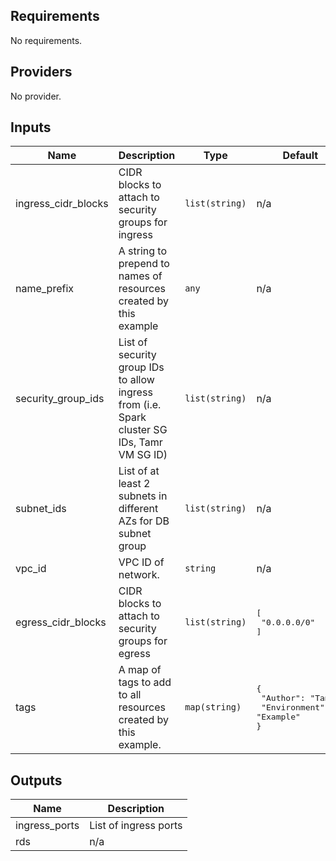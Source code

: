 <!-- BEGINNING OF PRE-COMMIT-TERRAFORM DOCS HOOK -->
## Requirements

No requirements.

## Providers

No provider.

## Inputs

| Name | Description | Type | Default | Required |
|------|-------------|------|---------|:--------:|
| ingress\_cidr\_blocks | CIDR blocks to attach to security groups for ingress | `list(string)` | n/a | yes |
| name\_prefix | A string to prepend to names of resources created by this example | `any` | n/a | yes |
| security\_group\_ids | List of security group IDs to allow ingress from (i.e. Spark cluster SG IDs, Tamr VM SG ID) | `list(string)` | n/a | yes |
| subnet\_ids | List of at least 2 subnets in different AZs for DB subnet group | `list(string)` | n/a | yes |
| vpc\_id | VPC ID of network. | `string` | n/a | yes |
| egress\_cidr\_blocks | CIDR blocks to attach to security groups for egress | `list(string)` | <pre>[<br>  "0.0.0.0/0"<br>]</pre> | no |
| tags | A map of tags to add to all resources created by this example. | `map(string)` | <pre>{<br>  "Author": "Tamr",<br>  "Environment": "Example"<br>}</pre> | no |

## Outputs

| Name | Description |
|------|-------------|
| ingress\_ports | List of ingress ports |
| rds | n/a |

<!-- END OF PRE-COMMIT-TERRAFORM DOCS HOOK -->
